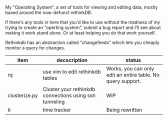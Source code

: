 My "Operating System", a set of tools for viewing and editing data, mostly based
around the now-defunct rethinkDB.

If there's any tools in here that you'd like to use without the madness of my
trying to create an "operting system", submit a bug report and I'll see about
making it work stand alone. Or at least helping you do that work yourself.

Rethinkdb has an abstraction called "changefeeds" which lets you cheaply monitor a query for changes.

|item|decscription|status|
|----|------------|------|
|rq| use vim to edit rethinkdb tables| Works, you can only edit an entire table. No query support.|
|clusterize.py|Cluster your rethinkdb connections using ssh tunneling| WIP|
|ti| time tracker | Being rewritten|

